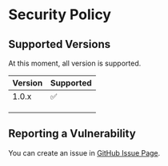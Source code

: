 # Security Policy

## Supported Versions

At this moment, all version is supported.

| Version | Supported          |
|---------|--------------------|
| 1.0.x   | :white_check_mark: |
|         |                    |
|         |                    |
|         |                    |

## Reporting a Vulnerability

You can create an issue in [GitHub Issue Page](https://github.com/keith17766666/CustomDiscordBot/issues).
